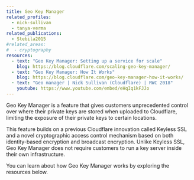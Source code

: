 ```yaml
---
title: Geo Key Manager
related_profiles:
  - nick-sullivan
  - tanya-verma
related_publications:
  - Stebila2015
#related_areas:
#  - cryptography
resources:
  - text: "Geo Key Manager: Setting up a service for scale"
    blog: https://blog.cloudflare.com/scaling-geo-key-manager/
  - text: "Geo Key Manager: How It Works"
    blog: https://blog.cloudflare.com/geo-key-manager-how-it-works/
  - text: "Geo manager | Nick Sullivan (Cloudflare) | RWC 2018"
    youtube: https://www.youtube.com/embed/eHqIq1kFJJo
---
```


Geo Key Manager is a feature that gives customers unprecedented control over where their private keys are stored when uploaded to Cloudflare, limiting the exposure of their private keys to certain locations.

This feature builds on a previous Cloudflare innovation called Keyless SSL and a novel cryptographic access control mechanism based on both identity-based encryption and broadcast encryption. Unlike Keyless SSL, Geo Key Manager does not require customers to run a key server inside their own infrastructure.

You can learn about how Geo Key Manager works by exploring the resources below.